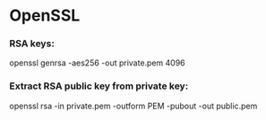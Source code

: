 # OpenSSL

### RSA keys:

openssl genrsa -aes256 -out private.pem 4096

### Extract RSA public key from private key:

openssl rsa -in private.pem -outform PEM -pubout -out public.pem
